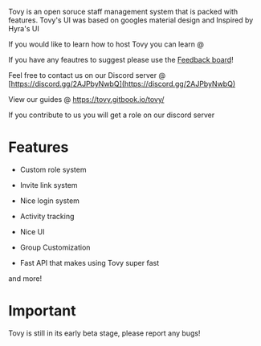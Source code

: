 
Tovy is an open soruce staff management system that is packed with features. Tovy's UI was based on googles material design and Inspired by Hyra's UI

If you would like to learn how to host Tovy you can learn @

If you have any feautres to suggest please use the [Feedback board](https://feedback.tovyblox.xyz)!

Feel free to contact us on our Discord server @ [https://discord.gg/2AJPbyNwbQ](https://discord.gg/2AJPbyNwbQ)

View our guides @ https://tovy.gitbook.io/tovy/

If you contribute to us you will get a role on our discord server

# Features

-   Custom role system
    
-   Invite link system
    
-   Nice login system
    
-   Activity tracking
    
-   Nice UI
    
-   Group Customization
    
-   Fast API that makes using Tovy super fast
    

and more!

# Important
Tovy is still in its early beta stage, please report any bugs!
